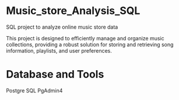 # Music_store_Analysis_SQL
SQL project to analyze online music store data

This project is designed to efficiently manage and organize music collections, providing a robust solution for storing and retrieving song information, playlists, and user preferences.

# Database and Tools
Postgre SQL
PgAdmin4
